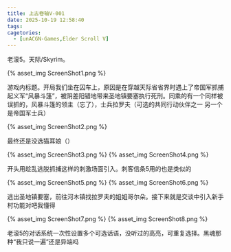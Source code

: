 ```yaml
---
title: 上古卷轴V-001
date: 2025-10-19 12:58:40
tags:
cagetories:
  - [unACGN-Games,Elder Scroll V]
---
```


老滚5。天际/Skyrim。

{% asset_img ScreenShot1.png %}

游戏内标题。开局我们坐在囚车上，原因是在穿越天际省省界时遇上了帝国军抓捕起义军“风暴斗篷”，被阴差阳错地带来圣地镇要塞执行死刑。同乘的有一个同样被误抓的，风暴斗篷的领主（忘了），士兵拉罗夫（可选的共同行动伙伴之一 另一个是帝国军士兵）

{% asset_img ScreenShot2.png %}

最终还是没选猫耳娘（）

{% asset_img ScreenShot3.png %}
{% asset_img ScreenShot4.png %}

开头用趁乱逃脱抓捕这样的刺激场面引入。刺客信条5用的也是类似的

{% asset_img ScreenShot5.png %}
{% asset_img ScreenShot6.png %}

逃出圣地镇要塞，前往河木镇找拉罗夫的姐姐哥尔朵。接下来就是交谈中引入新手村功能对吧我懂得

{% asset_img ScreenShot7.png %}
{% asset_img ScreenShot8.png %}

老滚5的对话系统一次性设置多个可选话语，没听过的高亮，可重复选择。黑魂那种“我只说一遍”还是异端吗
